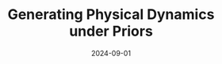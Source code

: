 ---
date: 2024-09-01
title: "Generating Physical Dynamics under Priors"
authors: "<strong>Zhou Zihan</strong>, Xiaoxue Wang, Tianshu Yu<sup>#</sup>"
collection: publications
category: conferences
permalink: /publication/generating-physical-dynamics-under-prior

excerpt: 'This paper addresses the challenge of generating physically feasible dynamics in a data-driven context by incorporating physical priors into diffusion-based generative models. While traditional generative approaches often fail to enforce fundamental physical laws, the proposed framework integrates two types of priors: distributional priors, such as roto-translational invariance, and physical feasibility priors, including conservation laws and PDE constraints. By embedding these priors into the generative process, the method efficiently produces realistic physical dynamics, such as trajectories and flows. Empirical evaluations demonstrate its effectiveness across various physical systems, highlighting its potential for advancing AI-driven scientific modeling.'

venue: 'ICLR2025'
paperurl: 'https://arxiv.org/pdf/2409.00730'
---